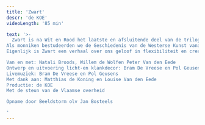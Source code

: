 ```yaml
---
title: 'Zwart'
descr: 'de KOE'
videoLength: '85 min'

text: '>-
  Zwart is na Wit en Rood het laatste en afsluitende deel van de trilogie De Wederopbouw van het Westen. Na het maagdelijke Wit en het volle Rood zou een duister en morbide Zwart voor de hand liggen, maar ons Zwart is transparant.  
Als monniken bestudeerden we de Geschiedenis van de Westerse Kunst vanaf haar wedergeboorte, de Renaissance. We schreven haar uit, dikten haar in en zochten ondertussen naar hoe een kunstgeschiedenis in het theater te verbeelden is. Want in Zwart kijken we hoe we educatief kunnen zijn zonder te onderwijzen. Hoe we evocatief kunnen zijn en tegelijkertijd nauwkeurig. Hoe we inspirerend en verhelderend kunnen zijn. Hoe een terugblik een vooruitzicht kan geven.  
Eigenlijk is Zwart een verhaal over ons geloof in flexibiliteit en creativiteit. Over de mogelijkheden van verandering en vernieuwing. Over de kracht van projecten, gesprekken en samenwerkingen. In Zwart hebben we de cirkel in het wit gesloten. Ons Zwart is bijna witter dan ons Wit.  

Van en met: Natali Broods, Willem de Wolfen Peter Van den Eede  
Ontwerp en uitvoering licht-en klankdecor: Bram De Vreese en Pol Geusens  
Livemuziek: Bram De Vreese en Pol Geusens  
Met dank aan: Matthias de Koning en Louise Van den Eede  
Productie: de KOE  
Met de steun van de Vlaamse overheid

Opname door Beeldstorm olv Jan Bosteels

‍'
---
```

